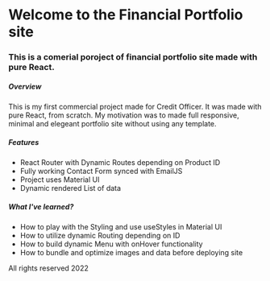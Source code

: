 <h1>Welcome to the Financial Portfolio site</h1>

<h3>This is a comerial poroject of financial portfolio site made with pure React.</h3> 

<h5>Overview</h5>

<p>This is my first commercial project made for Credit Officer. It was made with pure React, from scratch. My motivation was to made full responsive, minimal and elegeant portfolio site without using any template.</p>

<h5>Features</h5>

 <ul>
  <li> React Router with Dynamic Routes depending on Product ID </li>
  <li> Fully working Contact Form synced with EmailJS</li>
  <li> Project uses Material UI </li>
  <li> Dynamic rendered List of data</li>
</ul>

<h5> What I've learned? </h5>

<ul>
  <li> How to play with the Styling and use useStyles in Material UI </li>
  <li> How to utilize dynamic Routing depending on ID </li>
  <li> How to build dynamic Menu with onHover functionality </li>
  <li> How to bundle and optimize images and data before deploying site</li>
</ul>

<p> All rights reserved 2022</p>